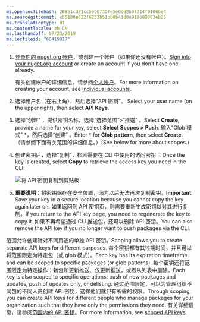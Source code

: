 ```yaml
---
ms.openlocfilehash: 20851cd71cc5eb6735fe5e0cd8b0f314f9100be4
ms.sourcegitcommit: e65180e622f6233b51bb0b41d0e919688083eb26
ms.translationtype: HT
ms.contentlocale: zh-CN
ms.lasthandoff: 07/23/2019
ms.locfileid: "68419917"
---
```

1. <span data-ttu-id="b33a5-101">[登录你的 nuget.org 帐户](https://www.nuget.org/users/account/LogOn?returnUrl=%2F)，或创建一个帐户（如果你还没有帐户）。</span><span class="sxs-lookup"><span data-stu-id="b33a5-101">[Sign into your nuget.org account](https://www.nuget.org/users/account/LogOn?returnUrl=%2F) or create an account if you don't have one already.</span></span>

   <span data-ttu-id="b33a5-102">有关创建帐户的详细信息，请参阅[个人帐户](../../nuget-org/individual-accounts.md)。</span><span class="sxs-lookup"><span data-stu-id="b33a5-102">For more information on creating your account, see [Individual accounts](../../nuget-org/individual-accounts.md).</span></span>

1. <span data-ttu-id="b33a5-103">选择用户名（在右上角），然后选择“API 密钥”。 </span><span class="sxs-lookup"><span data-stu-id="b33a5-103">Select your user name (on the upper right), then select **API Keys**.</span></span>

1. <span data-ttu-id="b33a5-104">选择“创建”  ，提供密钥名称，选择“选择范围”>“推送”  。</span><span class="sxs-lookup"><span data-stu-id="b33a5-104">Select **Create**, provide a name for your key, select **Select Scopes > Push**.</span></span> <span data-ttu-id="b33a5-105">输入“Glob 模式”  \*，然后选择“创建”  。</span><span class="sxs-lookup"><span data-stu-id="b33a5-105">Enter \* for **Glob pattern**, then select **Create**.</span></span> <span data-ttu-id="b33a5-106">（请参阅下面有关范围的详细信息。）</span><span class="sxs-lookup"><span data-stu-id="b33a5-106">(See below for more about scopes.)</span></span>

1. <span data-ttu-id="b33a5-107">创建密钥后，选择“复制”，检索需要在 CLI 中使用的访问密钥  ：</span><span class="sxs-lookup"><span data-stu-id="b33a5-107">Once the key is created, select **Copy** to retrieve the access key you need in the CLI:</span></span>

    ![将 API 密钥复制到剪贴板](../media/QS_Create-02-APIKey.png)

1. <span data-ttu-id="b33a5-109">**重要说明**：将密钥保存在安全位置，因为以后无法再次复制密钥。</span><span class="sxs-lookup"><span data-stu-id="b33a5-109">**Important**: Save your key in a secure location because you cannot copy the key again later on.</span></span> <span data-ttu-id="b33a5-110">如果返回到 API 密钥页，则需要重新生成密钥以对其进行复制。</span><span class="sxs-lookup"><span data-stu-id="b33a5-110">If you return to the API key page, you need to regenerate the key to copy it.</span></span> <span data-ttu-id="b33a5-111">如果不再希望通过 CLI 推送包，还可以删除 API 密钥。</span><span class="sxs-lookup"><span data-stu-id="b33a5-111">You can also remove the API key if you no longer want to push packages via the CLI.</span></span>

<span data-ttu-id="b33a5-112">范围允许创建针对不同用途的单独 API 密钥。</span><span class="sxs-lookup"><span data-stu-id="b33a5-112">Scoping allows you to create separate API keys for different purposes.</span></span> <span data-ttu-id="b33a5-113">每个密钥都有其过期时间，并且可以将范围限定为特定包（或 glob 模式）。</span><span class="sxs-lookup"><span data-stu-id="b33a5-113">Each key has its expiration timeframe and can be scoped to specific packages (or glob patterns).</span></span> <span data-ttu-id="b33a5-114">每个密钥还将范围限定为特定操作：新包和更新推送、仅更新推送，或者从列表中删除。</span><span class="sxs-lookup"><span data-stu-id="b33a5-114">Each key is also scoped to specific operations: push of new packages and updates, push of updates only, or delisting.</span></span> <span data-ttu-id="b33a5-115">通过范围限定，可以为管理组织不同包的不同人员创建 API 密钥，这样他们就只有所需的权限。</span><span class="sxs-lookup"><span data-stu-id="b33a5-115">Through scoping, you can create API keys for different people who manage packages for your organization such that they have only the permissions they need.</span></span> <span data-ttu-id="b33a5-116">有关详细信息，请参阅[范围内的 API 密钥](../../nuget-org/scoped-api-keys.md)。</span><span class="sxs-lookup"><span data-stu-id="b33a5-116">For more information, see [scoped API keys](../../nuget-org/scoped-api-keys.md).</span></span>